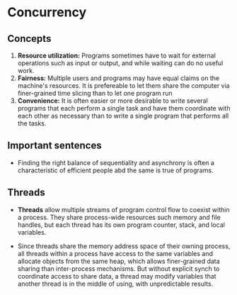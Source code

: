 # Concurrency 

## Concepts 

1. **Resource utilization:** Programs sometimes have to wait for external operations such as input or output, and while waiting can do no useful work.
2. **Fairness:** Multiple users and programs may have equal claims on the machine's resources. It is prefereable to let them share the computer via finer-grained
time slicing than to let one program run 
3. **Convenience:** It is often easier or more desirable to write several programs that each perform a single task and have them coordinate with each other
as necessary than to write a single program that performs all the tasks.

## Important sentences

* Finding the right balance of sequentiality and asynchrony is often a characteristic of efficient people abd the same is true of programs.

## Threads

* **Threads** allow multiple streams of program control flow to coexist within a process. They share process-wide resources such memory and file handles, but each thread has its own program counter, stack, and local variables.

* Since threads share the memory address space of their owning process, all threads within a process have access to the same variables and allocate objects from the same heap, which allows finer-grained data sharing than inter-process mechanisms. But without explicit synch to coordinate access to share data, a thread may modify variables that another thread is in the middle of using, with unpredictable results.
